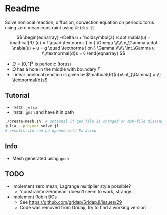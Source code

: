 # Readme

Solve nonlocal reaction, diffusion, convection equation on periodic torus using zero mean constraint using `Gridap.jl`

$$
\begin{eqnarray}
-\Delta u + \boldsymbol{a} \cdot \nabla(u) + \mathcal{R} (u) = f \quad \textnormal{ in } \Omega \\\\\\
n_\Gamma \cdot \nabla(u) + u = g \quad \textnormal{ on } \Gamma \\\\\\
\int_\Gamma u \\;\textnormal{d}s = 0
\end{eqnarray}
$$

- $\Omega = {[0,1]}^2$ is periodic (torus)
- $\Omega$ has a hole in the middle with boundary $\Gamma$
- Linear nonlocal reaction is given by $\mathcal{R}(u)=\int_{\Gamma} u \\; \textnormal{d}s$

## Tutorial

- Install `julia`
- Install `gmsh` and have it in path

```bash
./create-mesh.sh  # optional if geo-file is changed or msh-file missing
julia --project solve.jl
# results.vtu can be opened with Paraview
```

## Info

- Mesh generated using `gmsh`

## TODO

- Implement zero mean, Lagrange multiplier style possible?
  - 'constraint=:zeromean' doesn't seem to work, strange..
- Implement Robin BCs
  - See https://github.com/gridap/Gridap.jl/issues/29
  - Code was removed from Gridap, try to find a working version
